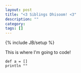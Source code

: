 ```yaml
---
layout: post
title: "<3 Siblings Dhisoom! <3"
description: ""
category: 
tags: []
---
```

{% include JB/setup %}

This is where I'm going to code!

	def a = []
	println ""


